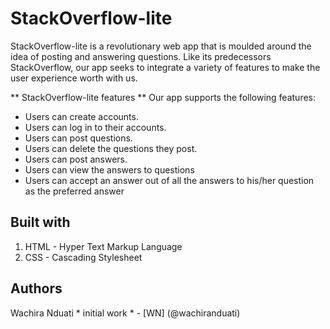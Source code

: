# StackOverflow-lite

StackOverflow-lite is a revolutionary web app that is moulded around the idea of posting and answering questions. Like its predecessors StackOverflow, our app seeks to integrate a variety of features to make the user experience worth with us.

** StackOverflow-lite features **
Our app supports the following features: 
- Users can create accounts.
- Users can log in to their accounts.
- Users can post questions.
- Users can delete the questions they post.
- Users can post answers.
- Users can view the answers to questions
- Users can accept an answer out of all the answers to his/her question as the preferred answer

## Built with
1. HTML - Hyper Text Markup Language	
2. CSS - Cascading Stylesheet

## Authors
Wachira Nduati * initial work * - [WN]  (@wachiranduati)
